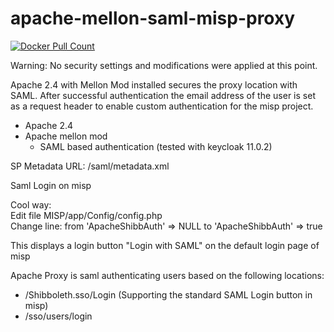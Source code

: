# apache-mellon-saml-misp-proxy
<a href="https://hub.docker.com/r/otgrkiss/apache-mellon-saml-misp-proxy">
<img alt="Docker Pull Count" src="https://img.shields.io/docker/pulls/otgrkiss/apache-mellon-saml-misp-proxy.svg"/>
</a>

Warning: No security settings and modifications were applied at this point.

Apache 2.4 with Mellon Mod installed secures the proxy location with SAML.
After successful authentication the email address of the user is set as a request header to enable custom authentication for the misp project.

- Apache 2.4
- Apache mellon mod
  - SAML based authentication (tested with keycloak 11.0.2)  
  
SP Metadata URL: /saml/metadata.xml   


Saml Login on misp

Cool way: <br> 
Edit file MISP/app/Config/config.php <br>
Change line: from 'ApacheShibbAuth' => NULL to 'ApacheShibbAuth' => true

This displays a login button "Login with SAML" on the default login page of misp

Apache Proxy is saml authenticating users based on the following locations:
  - /Shibboleth.sso/Login (Supporting the standard SAML Login button in misp)
  - /sso/users/login





